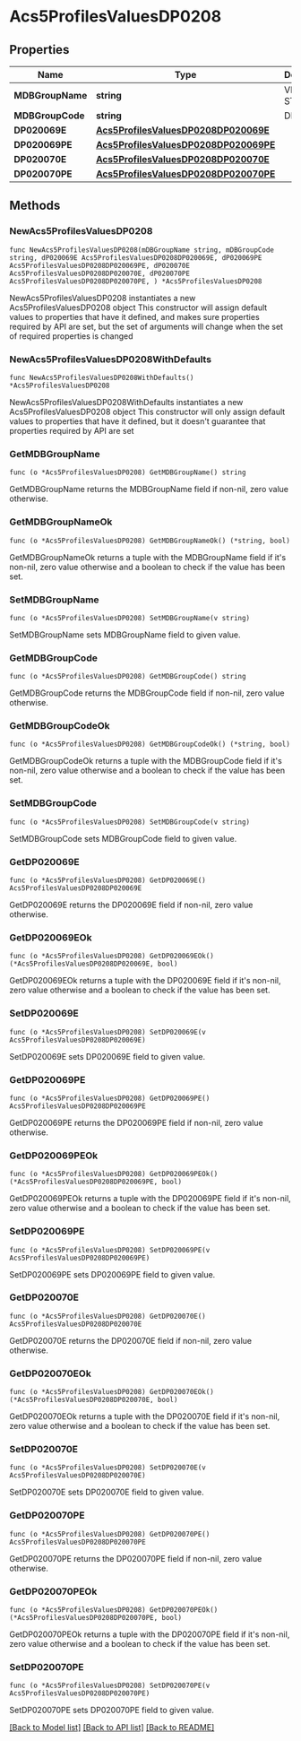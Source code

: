 # Acs5ProfilesValuesDP0208

## Properties

Name | Type | Description | Notes
------------ | ------------- | ------------- | -------------
**MDBGroupName** | **string** | VETERAN STATUS | 
**MDBGroupCode** | **string** | DP0208 | 
**DP020069E** | [**Acs5ProfilesValuesDP0208DP020069E**](Acs5ProfilesValuesDP0208DP020069E.md) |  | 
**DP020069PE** | [**Acs5ProfilesValuesDP0208DP020069PE**](Acs5ProfilesValuesDP0208DP020069PE.md) |  | 
**DP020070E** | [**Acs5ProfilesValuesDP0208DP020070E**](Acs5ProfilesValuesDP0208DP020070E.md) |  | 
**DP020070PE** | [**Acs5ProfilesValuesDP0208DP020070PE**](Acs5ProfilesValuesDP0208DP020070PE.md) |  | 

## Methods

### NewAcs5ProfilesValuesDP0208

`func NewAcs5ProfilesValuesDP0208(mDBGroupName string, mDBGroupCode string, dP020069E Acs5ProfilesValuesDP0208DP020069E, dP020069PE Acs5ProfilesValuesDP0208DP020069PE, dP020070E Acs5ProfilesValuesDP0208DP020070E, dP020070PE Acs5ProfilesValuesDP0208DP020070PE, ) *Acs5ProfilesValuesDP0208`

NewAcs5ProfilesValuesDP0208 instantiates a new Acs5ProfilesValuesDP0208 object
This constructor will assign default values to properties that have it defined,
and makes sure properties required by API are set, but the set of arguments
will change when the set of required properties is changed

### NewAcs5ProfilesValuesDP0208WithDefaults

`func NewAcs5ProfilesValuesDP0208WithDefaults() *Acs5ProfilesValuesDP0208`

NewAcs5ProfilesValuesDP0208WithDefaults instantiates a new Acs5ProfilesValuesDP0208 object
This constructor will only assign default values to properties that have it defined,
but it doesn't guarantee that properties required by API are set

### GetMDBGroupName

`func (o *Acs5ProfilesValuesDP0208) GetMDBGroupName() string`

GetMDBGroupName returns the MDBGroupName field if non-nil, zero value otherwise.

### GetMDBGroupNameOk

`func (o *Acs5ProfilesValuesDP0208) GetMDBGroupNameOk() (*string, bool)`

GetMDBGroupNameOk returns a tuple with the MDBGroupName field if it's non-nil, zero value otherwise
and a boolean to check if the value has been set.

### SetMDBGroupName

`func (o *Acs5ProfilesValuesDP0208) SetMDBGroupName(v string)`

SetMDBGroupName sets MDBGroupName field to given value.


### GetMDBGroupCode

`func (o *Acs5ProfilesValuesDP0208) GetMDBGroupCode() string`

GetMDBGroupCode returns the MDBGroupCode field if non-nil, zero value otherwise.

### GetMDBGroupCodeOk

`func (o *Acs5ProfilesValuesDP0208) GetMDBGroupCodeOk() (*string, bool)`

GetMDBGroupCodeOk returns a tuple with the MDBGroupCode field if it's non-nil, zero value otherwise
and a boolean to check if the value has been set.

### SetMDBGroupCode

`func (o *Acs5ProfilesValuesDP0208) SetMDBGroupCode(v string)`

SetMDBGroupCode sets MDBGroupCode field to given value.


### GetDP020069E

`func (o *Acs5ProfilesValuesDP0208) GetDP020069E() Acs5ProfilesValuesDP0208DP020069E`

GetDP020069E returns the DP020069E field if non-nil, zero value otherwise.

### GetDP020069EOk

`func (o *Acs5ProfilesValuesDP0208) GetDP020069EOk() (*Acs5ProfilesValuesDP0208DP020069E, bool)`

GetDP020069EOk returns a tuple with the DP020069E field if it's non-nil, zero value otherwise
and a boolean to check if the value has been set.

### SetDP020069E

`func (o *Acs5ProfilesValuesDP0208) SetDP020069E(v Acs5ProfilesValuesDP0208DP020069E)`

SetDP020069E sets DP020069E field to given value.


### GetDP020069PE

`func (o *Acs5ProfilesValuesDP0208) GetDP020069PE() Acs5ProfilesValuesDP0208DP020069PE`

GetDP020069PE returns the DP020069PE field if non-nil, zero value otherwise.

### GetDP020069PEOk

`func (o *Acs5ProfilesValuesDP0208) GetDP020069PEOk() (*Acs5ProfilesValuesDP0208DP020069PE, bool)`

GetDP020069PEOk returns a tuple with the DP020069PE field if it's non-nil, zero value otherwise
and a boolean to check if the value has been set.

### SetDP020069PE

`func (o *Acs5ProfilesValuesDP0208) SetDP020069PE(v Acs5ProfilesValuesDP0208DP020069PE)`

SetDP020069PE sets DP020069PE field to given value.


### GetDP020070E

`func (o *Acs5ProfilesValuesDP0208) GetDP020070E() Acs5ProfilesValuesDP0208DP020070E`

GetDP020070E returns the DP020070E field if non-nil, zero value otherwise.

### GetDP020070EOk

`func (o *Acs5ProfilesValuesDP0208) GetDP020070EOk() (*Acs5ProfilesValuesDP0208DP020070E, bool)`

GetDP020070EOk returns a tuple with the DP020070E field if it's non-nil, zero value otherwise
and a boolean to check if the value has been set.

### SetDP020070E

`func (o *Acs5ProfilesValuesDP0208) SetDP020070E(v Acs5ProfilesValuesDP0208DP020070E)`

SetDP020070E sets DP020070E field to given value.


### GetDP020070PE

`func (o *Acs5ProfilesValuesDP0208) GetDP020070PE() Acs5ProfilesValuesDP0208DP020070PE`

GetDP020070PE returns the DP020070PE field if non-nil, zero value otherwise.

### GetDP020070PEOk

`func (o *Acs5ProfilesValuesDP0208) GetDP020070PEOk() (*Acs5ProfilesValuesDP0208DP020070PE, bool)`

GetDP020070PEOk returns a tuple with the DP020070PE field if it's non-nil, zero value otherwise
and a boolean to check if the value has been set.

### SetDP020070PE

`func (o *Acs5ProfilesValuesDP0208) SetDP020070PE(v Acs5ProfilesValuesDP0208DP020070PE)`

SetDP020070PE sets DP020070PE field to given value.



[[Back to Model list]](../README.md#documentation-for-models) [[Back to API list]](../README.md#documentation-for-api-endpoints) [[Back to README]](../README.md)


